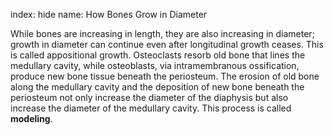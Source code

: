 index: hide
name: How Bones Grow in Diameter

While bones are increasing in length, they are also increasing in diameter; growth in diameter can continue even after longitudinal growth ceases. This is called appositional growth. Osteoclasts resorb old bone that lines the medullary cavity, while osteoblasts, via intramembranous ossification, produce new bone tissue beneath the periosteum. The erosion of old bone along the medullary cavity and the deposition of new bone beneath the periosteum not only increase the diameter of the diaphysis but also increase the diameter of the medullary cavity. This process is called  **modeling**.
